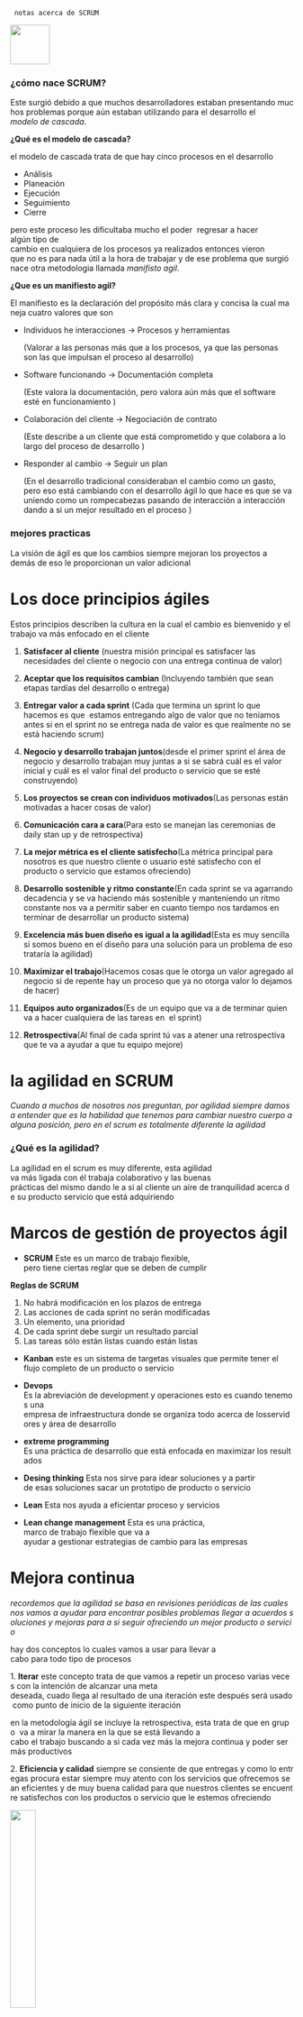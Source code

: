 ```  notas acerca de SCRUM ```

<img src="https://cdn-icons-png.flaticon.com/512/3983/3983390.png" width="70px">

### ¿cómo nace SCRUM?
Este surgió debido a que muchos desarrolladores estaban presentando muchos problemas porque aún estaban utilizando para el desarrollo el *modelo de cascada*.

**¿Qué es el modelo de cascada?**


el modelo de cascada trata de que hay cinco procesos en el desarrollo

- Análisis 
- Planeación
- Ejecución
- Seguimiento 
- Cierre 

pero este proceso les dificultaba mucho el poder  regresar a hacer algún tipo de cambio en cualquiera de los procesos ya realizados entonces vieron que no es para nada útil a la hora de trabajar y de ese problema que surgió nace otra metodologia llamada *manifisto agil*.

**¿Que es un manifiesto agil?**



El manifiesto es la declaración del propósito más clara y concisa la cual maneja cuatro valores que son 

- Individuos he interacciones -> Procesos y herramientas

  (Valorar a las personas más que a los procesos, ya que las personas son las que impulsan el proceso al desarrollo)

- Software funcionando -> Documentación completa

  (Este valora la documentación, pero valora aún más que el software esté en funcionamiento )

- Colaboración del cliente -> Negociación de contrato

  (Este describe a un cliente que está comprometido y que colabora a lo largo del proceso de desarrollo )

- Responder al cambio -> Seguir un plan 

  (En el desarrollo tradicional consideraban el cambio como un gasto, pero eso está cambiando con el desarrollo ágil lo que hace es que se va uniendo como un rompecabezas pasando de interacción a interacción dando a si un mejor resultado en el proceso )

### mejores practicas
La visión de ágil es que los cambios siempre mejoran los proyectos a demás de eso le proporcionan un valor adicional 

# Los doce principios ágiles 

Estos principios describen la cultura en la cual el cambio es bienvenido y el trabajo va más enfocado en el cliente

1. **Satisfacer al cliente**
(nuestra misión principal es satisfacer las necesidades del cliente o negocio con una entrega continua de valor)

2. **Aceptar que los requisitos cambian** (Incluyendo también que sean etapas tardías del desarrollo o entrega)

3. **Entregar valor a cada sprint** (Cada que termina un sprint lo que hacemos es que  estamos entregando algo de valor que no teníamos antes si en el sprint no se entrega nada de valor es que realmente no se está haciendo scrum)

4. **Negocio y desarrollo trabajan juntos**(desde el primer sprint el área de negocio y desarrollo trabajan muy juntas a si se sabrá cuál es el valor inicial y cuál es el valor final del producto o servicio que se esté construyendo)

5. **Los  proyectos se crean con individuos motivados**(Las personas están motivadas a hacer cosas de valor)

6. **Comunicación cara a cara**(Para esto se manejan las ceremonias de daily stan up y de retrospectiva)

7. **La mejor métrica es el cliente satisfecho**(La métrica principal para nosotros es que nuestro cliente o usuario esté satisfecho con el producto o servicio que estamos ofreciendo)

8. **Desarrollo sostenible y ritmo constante**(En cada sprint se va agarrando decadencia y se va haciendo más sostenible y manteniendo un ritmo constante nos va a permitir saber en cuanto tiempo nos tardamos en terminar de desarrollar un producto sistema)

9. **Excelencia más  buen diseño es igual a la agilidad**(Esta es muy sencilla si somos bueno en el diseño para una solución para un problema de eso trataría la agilidad)

10. **Maximizar el trabajo**(Hacemos cosas que le otorga un valor agregado al negocio si de repente hay un proceso que ya no otorga valor lo dejamos de hacer)

11. **Equipos auto organizados**(Es de un equipo que va a de terminar quien va a hacer cualquiera de las tareas en  el sprint)

12. **Retrospectiva**(Al final de cada sprint tú vas a atener una retrospectiva que te va a ayudar a que tu equipo mejore)

# la agilidad en SCRUM
*Cuando a muchos de nosotros nos preguntan, por agilidad siempre damos a entender que es la habilidad que tenemos para cambiar nuestro cuerpo a alguna posición, pero en el scrum es totalmente diferente la agilidad*

### ¿Qué es la agilidad?
La agilidad en el scrum es muy diferente, esta agilidad va más ligada con él trabaja colaborativo y las buenas prácticas del mismo dando le a si al cliente un aire de tranquilidad acerca de su producto servicio que está adquiriendo 

# Marcos de gestión de proyectos ágil
- **SCRUM** Este es un marco de trabajo flexible, pero tiene ciertas reglar que se deben de cumplir 

**Reglas de SCRUM**
1. No habrá modificación en los plazos de entrega
2. Las acciones de cada sprint no serán modificadas
3. Un elemento, una prioridad
4. De cada sprint debe surgir un resultado parcial
5. Las tareas sólo están listas cuando están listas

- **Kanban** este es un sistema de targetas visuales que permite tener el flujo completo de un producto o servicio

- **Devops**
Es la abreviación de development y operaciones esto es cuando tenemos una empresa de infraestructura donde se organiza todo acerca de losservidores y área de desarrollo

- **extreme programming** Es una práctica de desarrollo que está enfocada en maximizar los resultados

- **Desing thinking** Esta nos sirve para idear soluciones y a partir de esas soluciones sacar un prototipo de producto o servicio 

- **Lean** Esta nos ayuda a eficientar proceso y servicios 
- **Lean change management** Esta es una práctica, marco de trabajo flexible que va a ayudar a gestionar estrategias de cambio para las empresas

# Mejora continua
*recordemos que la agilidad se basa en revisiones periódicas de las cuales nos vamos a ayudar para encontrar posibles problemas llegar a acuerdos soluciones y mejoras para a si seguir ofreciendo un mejor producto o servicio*

hay dos conceptos lo cuales vamos a usar para llevar a cabo para todo tipo de procesos

1. **Iterar** este concepto trata de que vamos a repetir un proceso varias veces con la intención de alcanzar una meta 
deseada, cuado llega al resultado de una iteración este después será usado como punto de inicio de la siguiente iteración

en la metodología ágil se incluye la retrospectiva, esta trata de que en grupo  va a mirar la manera en la que se está llevando a cabo el trabajo buscando a si cada vez más la mejora continua y poder ser más productivos

2. **Eficiencia y calidad** siempre se consiente de que entregas y como lo entregas procura estar siempre muy atento con los servicios que ofrecemos sean eficientes y de muy buena calidad para que nuestros clientes se encuentre satisfechos con los productos o servicio que le estemos ofreciendo 

<img src="https://www.ecured.cu/images/5/5d/MejoraContinua.JPG" width="30%">


# Tres pilares que tiene scrum que soporta toda la implementación de los procesos

<img src="https://scrumorg-website-prod.s3.amazonaws.com/drupal/inline-images/Pilares.jpg" width="30%">


**Transparencia**

Este trata de la visibilidad que se le debe de dar a todo lo que se esté trabajando debido aque  hay procesos muy  significativos los cuales deben de ser visibles para las personas que son responsables de los resultados del equipo

**Adaptación**

Este pilar trata de hacerlos ajustes necesarios en los procesos para a si ir minimizándola posibilidad de un  posible desvío en el  proceso

**Inspeccion**

Este trata de que cada  mejora que vaya surgiendo en el proceso debe de tener inspecciones muy frecuentemente para así ir llevando un control más a fondo de los procesos que se desean aplicar 

# Equipos auto-organizados
Cuando hablamos de equipos autoorganizados nos referimos a esas personas con la capacidad deexpandir su zona de aprendizaje, ejercitar más sus habilidades  y facilitar mejores resultados en el proceso que se esté llevando, esto es fundamental para el scrum y los demás marcos de trabajo ágil, de hecho el manifiesto ágil incluye a los equipos de autorrealización como un principio clave debido a que los mejores diseños, arquitecturas y requisitos surgen de los equipos autoorganizados, al permitir que losequipos se autoorganicen se les está encomendando que se haga cargo de los problemas que surgen mientras resuelven su trabajo 

# Como saber si scrum es el camino correcto para la realización de mis proyectos
Para ello hay dos preguntas que nos debemos de formular que nos puede servir para tomar la mejor decisión  

```¿Con qué frecuencia la parte interesada va a afectar  su desarrollo?```

```¿Con cuántas personas cuento para el desarrollo del proyecto?```

Cuando resuelvas estas dos preguntas nos podemos detener para analizar si scrum es el marco de trabajo que podemos usar en el proyecto. 

## scrum
es una herramienta que se utiliza para organizar el trabajo en piezas pequeñas
y organizada las cuales se pueden completar en un periodo de tiempo determinado o variable,
ese periodo de tiempo es utilizado para
- **Planificar**
- **Organizar**
- **Administrar**
- **Optimizar un determinado problema**

# Características de un equipo de trabajo

## Ventajas
- **Satisfacción**
- **Calidad**
- **Sinergia**

## Desventajas
- **Conformismo**
- **Tiempo**
- **Lento**

# Fases de un equipo de trabajo

Es muy importante tener en cuenta que todos los equipos pasaran por estas fases

- **Orientación**
- **Insatisfacción**
- **Resolución**
- **Producción**
- **Finalización**

```Una de las etapas más importantes que pasaran como equipo es la insatisfacción, ya que en el proceso se sentirán perdidos o desmotivados para este tipo de situación se recomienda ir buscando soluciones que ayuden al equipo a salir de esa fase para poder pasar ala fase de resolucion ```

# Roles positivos dentro de el equipo

## Rol
### - Cerebro

<img src="https://cdn-icons-png.flaticon.com/512/3576/3576226.png" width="50px">

- **Contribución**

Creativo e imaginativo poco ortodoxo y es capaz de resolver los problemas difíciles

- **Debilidad permitida**

Ignora los incidentes es demasiado absorto en sus pensamientos como para tener una buena comunicación eficaz

### - Coordinador

<img src="https://cdn-icons-png.flaticon.com/512/3048/3048122.png" width="50px">

- **Contribución**

Es una persona muy madura segura de sí misma tiene muy claras las metas que desea alcanzar promueve la toma de las decisiones y delega muy bien los trabajos

- **Debilidad permitida**

Se puede percibir que es muy manipulador y tiende a descargarse de su trabajo personal

### - Monitor evaluador

<img src="https://cdn-icons-png.flaticon.com/512/2643/2643516.png" width="50px">

- **Contribución**

Serio es muy perspicaz y estratega percibe todas las opciones

- **Debilidad permitida**

Carece de iniciativa propia y habilidad para inspirar a los demás

### - Implementador
<img src="https://cdn-icons-png.flaticon.com/512/1728/1728424.png" width="50px">

- **Contribución**

Disciplinado, leal, conservador y muy eficiente es capaz de transformar la ideas en acciones
- **Debilidad permitida**

Inflexible en cierta medida lento en responder a nuevas posibilidades

### - Finalizador
<img src="https://cdn-icons-png.flaticon.com/512/3602/3602573.png" width="50px">

- **Contribución**

Esmerado ansioso busca los errores y las omisiones realiza las tareas en el plazo establecido
- **Debilidad permitida**

Tiende a preocuparse excesivamente regio a delegar

### - Investigador de recursos
<img src="https://cdn-icons-png.flaticon.com/512/2472/2472702.png" width="50px">

- **Contribución**

Contribución,  extrovertida, entusiasta y comunicativo siempre está en busca de nuevas oportunidades
- **Debilidad permitida**

Demasiado optimista pierde el interés una vez el entusiasmo se inicie a perder 
### - Impulsor
<img src="https://cdn-icons-png.flaticon.com/512/4064/4064267.png" width="50px">

- **Contribución**

Retador, dinámico  trabaja muy bien estando bajo presión suele tener mucha iniciativa propia 
- **Debilidad permitida**

Propenso a provocar un  problema puede ofender alas personas que se encuentren a su alrededor 
### - Cohesionador
<img src="https://cdn-icons-png.flaticon.com/512/1534/1534938.png" width="50px">

- **Contribución**

Cooperador, apacible, perceptivo y muy diplomático escucha e impide los enfrentamientos 
- **Debilidad permitida**

Es muy indeciso en situaciones cruciales 
### - Expecialista
<img src="https://cdn-icons-png.flaticon.com/512/2452/2452211.png" width="50px">

- **Contribución**

Solo le interesa una cosa a tiempo aporta cualidades y conocimientos específicos 
- **Debilidad permitida**

Contribuye solo cuando se trata de un tema en el que tenga mucho conocimiento y es muy técnico 

# Comportamiento de apoyo como líder
```Hay que romper el paradigma de líder autoritario```

Como líder tenemos cuatro fases cada una muy importante

- **asesoramiento**

Como líder es importante que reforcemos la motivación del equipo, da mayor autonomía en la toma de decisiones, reconoce los logros que sé alcanzan en el equipo cuando inicies a delegar hazlo de a poca asta llegar al punto donde el equipo ya pueda abarcar trabajo más grande
procura que tus responsabilidades como líder sean pocas para que no vaya a generar discordia en el equipo y por último fomenta la libre expresión de tu equipo
- **supervisión**

Requiere un uso intenso de los comportamientos  de trabajo  
define las metas  para hacer  las más realistas y seguras de fomentar 
fomenta al grupo en sus habilidades de trabajo como equipo 
recabar las opiniones de todos escucha y manifiéstales que todos tiene el mismo poder  de decisión 

- **delegación**

Como grupo tiene la capacidad de funcionar de modo autónomo, como líder debes de delegar  de ir empezando a abordar otras funciones 
- **control**

Proporciona información para aclarar las tareas como grupo tener en cuenta que no se toman decisiones sin antes aclarar los objetivos 

# Retro alimentacion efectiva
<img src="https://cdn-icons-png.flaticon.com/512/1256/1256650.png" width="70px">

Es necesario que se haga este tipo de retroalimentación, ya que esto ayudara a que haya mejores resultados en el equipo

### Reglas para una buena retroalimentación sana

- ## Descriptiva
Describe el comportamiento sobre el cual quieres dar la retroalimentación no describas a la persona, eso está mal y tu equipo lo tomara de muy mala manera

- ## Aplicable
Ten en cuenta lo que vayas a decir a esta persona se sienta cómoda de aplicarlo sin que se vaya a sentir que es una obligación, y sé muy realista con las metas a lograr no pidas  algo que posiblemente puede ser inalcanzable

- ## Da retroalimentación positiva
Siempre empieza identificando un comportamiento positivo y después si llega a tocar el problema que se está presentando con muy buena actitud y comunicacion 

- ## Concreto
Sé muy concreto con lo que pidas para qué la persona ala  que le estés haciendo la retroalimentación no se vaya a sentir confundido

- ## Oportuna
Siempre intenta dar la retroalimentación de una manera muy oportuna 

- ## Directo
Como líder que eres tienes que ser muy directo al hablar con las personas y no dejes pasar los momentos para  decir las cosas 

# Roles y sus responsabilidades

### Master y responsabilidades
## Scrum master
Este rol es muy importante, es el responsable de asegurar que el scrum sea entendido y adoptado, asegurando que el equipo de trabajo se ajuste a la teoría, práctica y reglas que se manejan

Los scrum master son personas que lideran al equipo y están al servicio, ellos son muy conocidos por que ayudan a las personas externas de el equipo a entender cómo es la interacción con el scrum si puede ser de ayuda en el proceso que se esté manejando, los Scrum master ayudan a modificar las interacciones
## ```tareas que realiza un scrum master```
<img src="https://cdn-icons-png.flaticon.com/512/1253/1253665.png" width="70px">

## Scrum master a el servicio de el dueño de el producto
- encontrar técnicas para gestionar la lista de productos, ayuda a el equipo a entender la lista de productos
- Entiende la planificación de la lista de  productos
- asegurarse que el dueño conozca cómo ordenar  la lista de productos
- entiende y practica la agilidad
- facilita los eventos en Scrum
## Servicio a el equipo de desarrollo
- Guia en ser autoorganizados y multifuncionales
- ayuda a crear productos de alto valor
- elimina impedimentos para el progreso
- facilita los eventos de Scrum
## Servicio a la organización
- liderar y guíar a la organización
- planificar las implementaciones de scrum
- ayuda a los empleados a entender scrum
- motivar los cambios para mejores resultados
- trabajar con otros scrum master

## Product owner(Dueño de el producto)
<img src="https://cdn-icons-png.flaticon.com/512/4805/4805644.png" width="70px">

Es el responsable de maximizar  el valor del producto y del trabajo del equipo, como dueño del producto es el único responsable de gestionar la lista de productos

## ```gestión de la lista de productos(Product backlog)```
- expresar claramente  los elementos del producto
- ordenar los elementos para alcanzar los objetivos establecidos
- optimizar el valor de trabajo que desempeña un equipo
- asegurar que la lista de productos sea visible para todo el equipo

como dueño él podría hacer el trabajo solo o delegar parte de el trabajo, pero sin embargo el dueño sigue siendo el único responsable del trabajo

## ```Para que el dueño del producto pueda hacer bien su trabajo ```
- la organización debe de respetar sus decisiones y opiniones
- las decisiones que tome se verán reflejadas en el producto
- no es permitido que haya un trabajo en base a requerimientos diferentes a los establecidos
## Ciclo de vida de el producto(product life cycle
<img src="https://cdn-icons.flaticon.com/png/512/4465/premium/4465691.png?token=exp=1634922520~hmac=0a0ecc5119d56d0137254429608f0ca0" width="70px">

para entender el ciclo del producto tenemos que ver las cuatro etapas que este tiene, las cuales tiene un significado muy diferente para las empresas que tratan de administrar el ciclo de vida
## ```variables principales y ciclo del producto```
- venta
- tiempo

### fase 1
- la introducción

esta fase es la que apenas se esta metiendo un producto en el mercado donde las ganancias son bajas y no tiene tanto reconocimiento en esta fase es importante siempre hacer estrategias para que el producto pueda generar un muy buen impacto entre las personas
### fase 2
- crecimiento

en esta fase ya podemos ver las ganancias y el reconocimiento que se está ganando el producto por parte de las personas
### fase 3
- madurez

el producto ya genera aún más ganancias y ya ha ganado más reconocimiento
### fase 4
- declive

esta fase es la más peligrosa ya el producto tiene demasiado reconocimiento y la tecnología ha evolucionado aún más y cada vez más la competencia maneja productos similares a el nuestro o iguales
para que en esta fase no vaya a ver una caída completa del producto lo que se debe de hacer innovar para que así el producto siempre se mantenga arriba está innovaciones se hacen en la retroalimentación en los sprint

<img src="https://www.twi-global.com/CachedImage.axd?ImageName=Product-Life-Cycle-Diagram.jpg&ImageWidth=800&ImageHeight=611&ImageVersionID=107543&ImageModified=20210621110712" width="30%">

## Scrum developer(equipo de desarrollo)
<img src="https://cdn-icons.flaticon.com/png/512/3316/premium/3316542.png?token=exp=1634923448~hmac=72f5dbb3805315f36364fcb23a8441a2" width="70px">

este rol consiste en los profesionales que desempeñan el trabajo de entregar un incremento del producto ya finalizado teniendo en cuenta que después de cada sprint potencialmente se puede poner en producción las personas que hacen parte del equipo de desarrollo participan en la creación de ese incremento del producto
estos equipos de desarrollo son conocidos por ser estructurados y empoderados para organizar y estructurar su propio trabajo,por otra parte está la sinergia la cual optimiza la eficiencia y efectividad

## ```estos equipos se caracterizan por ser```
- autoorganizados
- multifacéticos
- el scrum no reconoce títulos todos son iguales en el desarrollo
- el scrum no reconoce los sub-equipos

los miembros del equipo puede tener habilidades especializadas pero la responsabilidad siempre cae en el equipo,
también hay que ver que el tamaño óptimo del equipo es pequeño como para permanecer ágil y puede ser lo suficientemente grande para completar el trabajo

## Stakeholder(parte interesada clave)
<img src="https://cdn-icons-png.flaticon.com/512/2583/2583245.png" width="70px">

Los dueños de los productos requieren que los stakeholders asistan a la revisión de los scrum sprint

## ```¿Quiénes son esas personas interesadas?```
una persona externa a el equipo de trabajo scrum con conocimientos específicos que pueden ayudar a el descubrimiento incremental del producto

## ```los stakeholders categorías```
- usuario-persona que hace uso de el producto
- Cliente externo-persona que es responsable de pagar el producto para hacer uso del

## ```Personas interesada claves en el scrum```
estas personas son las que reciben un beneficio financiero directo el cual les ayuda a ganar más dinero o ahorrar el dinero al usar el producto o servicio

# Si quieres llegar hacer un buen scrum master necesitas tener en cuenta las siguientes cualidades

## El saber en el scrum
- Marcos de trabajo en el scrum
- Agilidad
- Otros marcos de trabajo
- Gestion
- Desarrollo de productos

## Scrum master como facilitador
- Entrenar en los marcos ágiles
- Guiar en la opción de la agilidad
- Sincronizar las expectativas
- Remover impedimentos
- Promover la agilidad
- Ser un coaching

## Scrum master y la empatía
- Pasión por lo que se está haciendo
- Valores scrum
- Humildad
- Perseverancia
- Tolerancia hacia todas las situaciones que vivas como scrum master

## Scrum master ser líder servicial
- Inspiración
- Procura ser una persona que genere cambios de forma oportuna y positivos
- Mediador
- Desafiador
- Colaborador
- Negociador
- Proactivo

## Scrum master persigue y genera la mejora continua
- Evolución
- Cambio
- Extensión
- Mejores practiacas
- Crecimiento personal y profesional

### ```Nota```
Recordemos que el scrum es fácil de entender pero él llegara dominarlo es lo complicado, como un scrum master que eres o quieres llegar a ser ten encuenta que nunca se para de aprender cada dia hay cosas nuevas

# Cualidades principales de los scrum master
los scrum master son líderes de servicio detrás de este rol hay un patrón de deberes y responsabilidades

- un líder de servicio no les dice qué hacer si no que les elimina los impedimentos
- entrena a el equipo para que practiquen unas buenas prácticas
## Que hace realmente un líder de servicio
- proteger a el equipo de las desviaciones
- facilita las secciones de planificación
- facilita la revisión y retrospectiva
- Entrenar a el equipo
- Ayuda a el equipo
- Aboga por la posición del equipo
- prevee
- Elimina los impedimentos
- Asegura que se realice las paradas diarias
- Fomenta la transparencia
- Explica el proceso del equipo
## Lo Que un líder de servicio no hace
- diriger qué hacer en el equipo decidiendo qué hacer en su lugar
- gestionar el stand-up diario
- estima el trabajo de el equipo

# Competencias y habilidades scrum master
## competencias concretas de un scrum master y que debería ser tomada en cuenta
## ```Facilitación efectiva```
- Dirigir  las reuniones centrada  en resultados
- No quieres gestionar culpables
- Ser participante y la ves facilitador
- Adaptarse a la diferentes situaciones
- Crear seguridad para el equipo
- Saber colaborar con diferentes personalidades y perfiles
- Análisis causa raíz

## ```participación colaborativa ```
- Mapa de historias
- Estimación rápida
- Votación por puntos
- Planificación visual
- Reuniones creativas
## ```Gestión de equipos ```
- Vinculación
- Alentar el liderazgo
- Permitir el error
- Gestión de deuda técnica
- Habilidades funcionales
- Celebrar éxitos
- Equipo que se apoya mutuamente
- Una cultura de tribu

## ```Mejora de los miembros de equipo ```
- Retroalimentación continua
- Motivación
- Entrenamiento

## ```Equipos auto organizados ```
- Ejercer liderazgo de servicio
- Involucra a todos los miembros del equipo en toma de decisiones importa
- Valores scrum
- Involucra a los líderes
- Principios ágiles
- Involucrar a el equipo en el diseño

## El sprint planning
son bloques de tiempo de un mes o menos en el cual se crea un incremento del producto “terminado” utilizable y potencialmente desplegado.

Cada nuevo sprint comienza inmediatamente el sprint anterior finaliza

## Los sprint contiene y consisten en
- Reunión de planificación de sprint
- Scrum diarios
- Trabajo de desarrollo
- Revisión del sprint
- Retrospectiva del sprint
```
MIentras se esté en un sprint no se realizara cambios debido a que puede afectar a el objetivo ya establecido.

Los objetivos de calidad no disminuyen y el alcance puede ser clarificado y re negociable entre el dueño y el equipo.

Cada sprint puede considerarse un proyecto nuevo con un horizonte no mayor a un mes.

Los sprint habilitan la predictibilidad al asegurar la inspección del progreso en cada mes.

La reunión de planificación de sprint tiene una duración aproximadamente de ocho horas para un sprint de un mes.

El scrum master se asegura que el evento se lleve a cabo y que el equipo entienda el propósito
```

# Dos preguntas más frecuentes acerca de los sprint

¿Que puede entregarse en un incremento resultante del sprint que comienza?

¿Cómo se conseguirá hacer el trabajo necesario para entregar el incremento?

## Temas
### 1) ¿Qué puede ser terminado en este sprint?

- El equipo trabaja para proyectar la funcionalidad que se desarrolla durante el sprint
- El dueño del producto discute el objetivo que se debería lograr en el sprint y los objetivos para el equipo, también se discute el número de elementos de las lista de productos seleccionados para el sprint este depende únicamente de el equipo de desarrollo
- Solo el equipo de desarrollo puede evaluar que es capaz de logar durante el sprint que está comenzando
- Después de que se proyecta que elementos de la lista de productos entregar en el sprint el equipo elaborar un objetivo del sprint
- El objetivo del sprint debería lograrse durante el sprint a través de la implementación de la lista de productos en la cual se va entregar una guía al equipo de desarrollo

### 2)¿Cómo se conseguirá complementar el trabajo logrado?
Una vez que se ha establecido lo anterior el equipo desarrolló decidirá cómo construir la funcionalidad para formar un incremento de producto
Los elementos de la lista de productos seleccionados para el sprint más el plan para terminarlo recibe el nombre de
### Lista de pendientes del sprint
- El equipo comienza trabajando como convertir los productos en un incremento de el producto funcional
- En la planificación de los sprint con el equipo se hace una proyección de lo que se puede completar para el sprint que comienza
- El equipo  se auto organiza para asumir la lista de pendientes del sprint
- El dueño de el producto puede ayudar a clasificar los elementos de el producto y hacer concesiones

````
Nota: al final de cada sprint el equipo de trabajo debería ser capaz de explicar a el dueño y a el scrum master como pretenden trabajar como un equipo auto organizado para lograr el objetivo del sprint
````
# sprint Refinement
## Refinamiento
Es el acto de añadir detalles, estimaciones y orden a los elementos de la lista de productos este es un proceso continuo donde el dueño del producto y el equipo de desarrollo colaboran acerca de los detalles de los elementos de la lista de productos
- Durante el refinamiento se examina los elementos
- El equipo scrum decide como y cuando se realiza esta reunión
- Esta reunión consume m¿no mas de el 10% de la capacidad de el equipo de desarrollo
- La lista de productos puede actualizarse
- Los elementos de la lista de productos pueden ser terminadas por el equipo de desarrollo son considerados, preparados o accionables para ser seleccionados en una reunion de planificacion
- El equipo de desarrollo es responsable de proporcionar todas las estimaciones
- El dueño de el producto podrá influenciar a el equipo ayudándoles a entender y seleccionar el trabajo comprometido pero las personas que hacen el trabajo son quienes tienen la estimación final
- El dueño del producto hace seguimiento del trabajo restante al menos en cada revisión de sprint

# Sprint review
Al Final de cada sprint se lleva a cabo una revisión de sprint review para inspeccionar el incremento del trabajo.

Se muestra algo del trabajo tangible que no se tenía en el anterior revisión.

Se adapta a la lista de producto si fuera necesario durante la revisión del sprint.

El equipo scrum y los Stakeholder hacen la revisión de lo que se hizo durante el sprint.

Dependiendo de cómo resulte la revisión los asistentes colaboran para determinar las siguientes tareas que podrían hacerse para optimizar el valor de negocio.

## tiene como objetivo

- Facilitar la retroalimentación de la información
- Reunión restringida a un tiempo de cuatro horas para el sprint de un mes
- El scrum master se asegura que el evento se lleve a cabo y que los asistentes entiendan el propósito
## los asistentes son
- El equipo de scrum
- Los interesados clave
- El dueño de el producto
- El dueño del Producto explica que productos de la lista se han terminado y cuáles no
- El equipo de desarrollo habla sobre salió bien en el sprint y los problemas que surgieron durante el sprint y cómo los resolvieron
- El equipo de desarrollo muestra el trabajo que ha terminado y responde preguntas acerca del incremento
- El dueño del producto habla acerca de la lista de productos en el estado en el que se encuentra y proyecta fechas de la finalización probables en el tiempo basándose en el progreso obtenido
## Los resultados
- Una lista de productos realizada que define los elementos de la lista de productos posible para el siguiente sprint.

# sprint retrospective
Es una oportunidad para que el equipo scrum se inspeccione así mismo y cree un plan de mejoras.
````
Nota:
En las reuniones que se llevan a cabo de retrospectiva, tiene un lugar después de la sprint de revisión y antes del sprint de planificación.
````
Los scrum master se aseguran que el evento se lleve a cabo y que los asistentes entiendan el propósito.

El scrum master enseña a todos a mantener el evento dentro del  bloque de tiempo fijado
El scrum master participa en la reunión como miembro del equipo.
## Propósitos de la retrospectiva
- Inspeccionar cómo fue el último sprint en cuanto a las personas,procesos,relaciones y herramientas
- Identificar y ordenar los elementos más importantes
- Crear un plan para implementar las mejoras
- El scrum master alienta a el equipo para que mejore
- Planifica formas de comentar la calidad del producto
- Identificar  mejoras que se puedan implementar en el próximo sprint.

## Que no es una retrospectiva
Estas no son secciones de quejas hay que evitarlas lo posible, porque se resultan convirtiendo en un  espacio incómodo y de quejas,  claro esta sin dejar a un lado  de que el equipo deje de expresar sus frustraciones, ten en cuenta que lo más importante es encontrar soluciones y posibles mejoras.

Asegúrate que el resultado de cada discusión sea una idea y centrase en soluciones.

asegurate de que las reuiniones no sean aburridas es muy importante probar diferentes ejecicios y tecnicas de retrospectiva.

## ¿Por qué es importante la retrospectiva?
El objetivo de la retrospectiva es la mejora continua del equipo
en este caso el facilitador y la retrospectiva tiene que hacer todo lo posible para que asegurarse que la sección sea valiosa para el equipo esto incluye.

- Planificar la reunión y asegurar que todos los miembros del equipo puedan asistir
- Preparar la sección
- Crear un ambiente seguro donde las personas hablen y compartan
- Tomando notas claras de los "action points"(Un action points es un elemento de acción resultante)

El facilitador es el responsable de llegar a la raíz de los problemas
- El equipo casi nunca te dirá la causa principal de un problema de inmediato
- Profundiza para aprovechar al máximo la retrospectiva ágiles

## Etapas de una retrospectiva
- Preparar el escenario

El entorno debe de ser un espacio  donde se sienta la confianza sin importar lo que se llegue a descubrir debemos de entender que todos hicieron el mejor trabajo que pudieron, establece las regalas que a ti más te parezca acorde, si te parece bien haz algún ejercicio de estiramiento o solo intenta que el equipo cambie un rato el humor y logren llegar a un estado de relajación
- Recopilar datos

Esto se hace mirando lo que hizo en el paso que salió bien y que no
- Generar ideas

En esta fase los equipos suelen identificar porque sucedieron las cosas, que se puede hacer más o menos

- Decidir action points

Esto incluye decidir entre acciones específicas, significativas, acordadas y realistas que se  realizaran en el próximo sprint

- Cerrar la retrospectiva

Indicas que la ceremonia ha terminado y por último recuerdas los action points

# Mapeo de  historias de usuario
Este es un ejercicio visual que ayuda a los dueños del producto y a le equipo a definir  el trabajo para crearle al usuario la experiencia de uso más agradable.

También es utilizado para mejorar la comprensión de los equipos ala hora de priorizar el trabajo el mapeo de historias los equipos,  crean un esquema dinámico de las interacciones de un usuario con el producto.

El mapeo de historias de usuario comunica los requisitos desde la perspectiva de valor de usuario para validar y contribuir una comprensión compartida de los pasos para crear un producto que amen usar.

```
Nota: el mapeo de historias se escribe en un formato de captura de valor comercial y estos puedes ser completados dentro de un SPRINT
```
## ¿Qué se necesita para crear las historias?
Es muy útil crear un guion, para la creación de este guion es muy importante tener en cuenta

- Yo como [rol]
- Quiero [acción]
- Para que [beneficio]

## ¿Qué beneficio tengo si hago mapeo de historia?
- Se centra el valor de negocio
- Priorizar el trabajo correcto
- Impulsar los requisitos no muy pequeños ni muy grandes
- Exponer riesgos y dependencias
- Construye una colaboración

## ¿Quién debe de participar en el mapeo de historias?

El mapeo se caracteriza mucho por ser un ejercicio de colaboración y que ayuda alinear los equipos multifuncionales es por esta razón que cualquier persona que contribuya a la entrega exitosa participa en el mapeo.


``` Este es un link en el cual prodan ver algunas herramientas muy utiles para llevar acabo un buen scrum```

https://jeronimopalacios.com/scrum-practica/10-herramientas-una-gestion-agil-producto-scrum-kanban/

# el sprint zero
El objetivo principal de un sprint zero es la producción, pero no se requiere una experiencia para realizar el desarrollo de software como se es requerido en un sprint normal.

## Los entregables de un sprint zero deben de ser los siguientes 
- Una pieza de código utilizable
- Un entorno mínimo para poder escribir código
- Una priorización de características
- Un plan de lanzamiento
- Un plan para la implementación

 Ya por último hay que tener en cuenta que algunas organizaciones no necesitan incorporar este enfoque.

Hay algunas empresas que son muy expertas con el sprint, por lo tanto, es posible que tengan conocimientos del enfoque

## Al igual que el sprint,  los  sprint zero deben de seguir las mismas actividades como 
- Tener un backlog actualizado
- Sección de planificación
- Reuniones diarias
- Revisión de sprint
- Informe de producto entregable

A diferencia de los sprint normal los sprint zero no deben de durar mas de unos pocos dias.

El principal beneficio de tener un sprint zero es que le permite al equipo tener una idea del trabajo que van a realizar y esto promueve que el equipo se autoorganice, también genera confianza a los miembros del equipo.

El sprint zero busca evitar los obstáculos al ofrecer una oportunidad para planificar un marco de trabajo para lograr  el éxito.

## Para llevar a cabo un buen sprint zero 
- No te tardes más de una semana 
- No hagas más de lo que se necesita 
- Trabajen juntos  como un equipo
- La planificación previa es importante














































